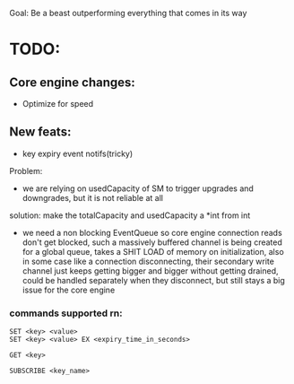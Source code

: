 Goal: Be a beast outperforming everything that comes in its way

# TODO:

## Core engine changes:
- Optimize for speed

## New feats:
- key expiry event notifs(tricky)

Problem:

- we are relying on usedCapacity of SM to trigger upgrades and downgrades, but it is not reliable at all

solution: make the totalCapacity and usedCapacity a *int from int

- we need a non blocking EventQueue so core engine connection reads don't get blocked, such a massively buffered channel is being created for a global queue, takes a SHIT LOAD of memory on initialization, also in some case like a connection disconnecting, their secondary write channel just keeps getting bigger and bigger without getting drained, could be handled separately when they disconnect, but still stays a big issue for the core engine

### commands supported rn:
```
SET <key> <value>
SET <key> <value> EX <expiry_time_in_seconds>

GET <key>

SUBSCRIBE <key_name>
```